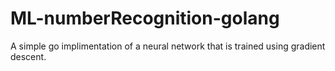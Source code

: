 # ML-numberRecognition-golang
A simple go implimentation of a neural network that is trained using gradient descent.
